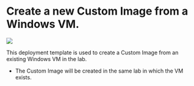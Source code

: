 # Create a new Custom Image from a Windows VM.

<a href="https://portal.azure.com/#create/Microsoft.Template/uri/https%3A%2F%2Fraw.githubusercontent.com%2Fazure%2Fazure-devtestlab%2Fmaster%2Fsamples%2FDevTestLabs%2FQuickStartTemplates%2F201-dtl-create-customimage-from-windows-vm%2Fazuredeploy.json" target="_blank">
    <img src="http://azuredeploy.net/deploybutton.png"/>
</a>

This deployment template is used to create a Custom Image from an existing  Windows VM in the lab.
- The Custom Image will be created in the same lab in which the VM exists.
